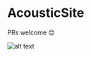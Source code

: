 # AcousticSite
PRs welcome 😊


![alt text](https://cdn.jsdelivr.net/gh/Jeve-Stobs/rickCDN@master/gitty.svg "Results 5/16/21")
